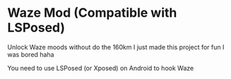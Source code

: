 # Waze Mod (Compatible with LSPosed)

Unlock Waze moods without do the 160km
I just made this project for fun I was bored haha

You need to use LSPosed (or Xposed) on Android to hook Waze
